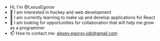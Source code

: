 - Hi, I'm @LexusEgorov
- 👀 I am interested in hockey and web development
- 🌱 I am currently learning to make up and develop applications for React
- 💞️ I am looking for opportunities for collaboration that will help me grow as a programmer
- 📫 How to contact me: alexey.egorov.job@gmail.com

<!---
LexusEgorov/LexusEgorov is a ✨ special ✨ repository because its `README.md` (this file) appears on your GitHub profile.
You can click the Preview link to take a look at your changes.
--->
